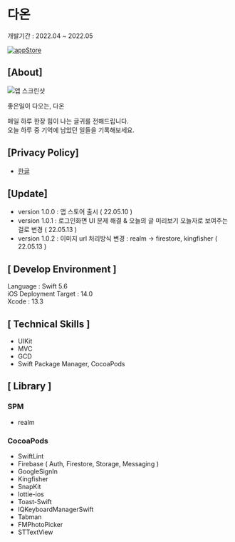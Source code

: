 # 다온

개발기간 : 2022.04 ~ 2022.05

[![appStore](https://user-images.githubusercontent.com/50910456/173174832-7d395623-ceb3-4796-b718-22e550af6934.svg)](https://apps.apple.com/us/app/%EB%8B%A4%EC%98%A8-%EC%98%A4%EB%8A%98-%ED%95%98%EB%A3%A8-%EC%98%A4%EB%8A%98%EC%9D%98-%EA%B8%80/id1623236201)

## [About]

![앱 스크린샷](https://user-images.githubusercontent.com/50910456/173175419-163dcba7-a94d-4889-a7ce-70a2d28c0cd0.png)

좋은일이 다오는, 다온  

매일 하루 한장 힘이 나는 글귀를 전해드립니다.  
오늘 하루 중 기억에 남았던 일들을 기록해보세요.

## [Privacy Policy]
- [한글](https://github.com/honghoker/hongkimDaonProject/blob/main/PrivacyPolicy/ko.md)

## [Update]
- version 1.0.0 : 앱 스토어 출시 ( 22.05.10 )
- version 1.0.1 : 로그인화면 UI 문제 해결 & 오늘의 글 미리보기 오늘자로 보여주는걸로 변경 ( 22.05.13 )
- version 1.0.2 : 이미지 url 처리방식 변경 : realm -> firestore, kingfisher ( 22.05.13 )

## [ Develop Environment ]
Language : Swift 5.6   
iOS Deployment Target : 14.0   
Xcode : 13.3

## [ Technical Skills ]
- UIKit
- MVC
- GCD
- Swift Package Manager, CocoaPods

## [ Library ]
### SPM
- realm

### CocoaPods
- SwiftLint
- Firebase ( Auth, Firestore, Storage, Messaging )
- GoogleSignIn
- Kingfisher
- SnapKit
- lottie-ios
- Toast-Swift
- IQKeyboardManagerSwift
- Tabman
- FMPhotoPicker
- STTextView
